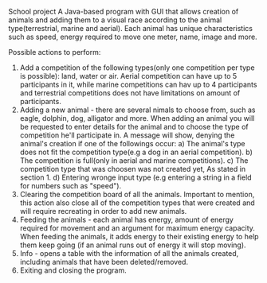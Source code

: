 School project
A Java-based program with GUI that allows creation of animals and adding them to a visual race according to the animal type(terrestrial, marine and aerial). Each animal has unique characteristics such as speed, energy required to move one meter, name, image and more.

Possible actions to perform:
1. Add a competition of the following types(only one competition per type is possible): land, water or air.
   Aerial competition can have up to 5 participants in it, while marine competitions can hav up to 4 participants and terrestrial competitions does not have limitations on amount of participants.
2. Adding a new animal - there are several nimals to choose from, such as eagle, dolphin, dog, alligator and more.
    When adding an animal you will be requested to enter details for the animal and to choose the type of competition he'll participate in.
    A message will show, denying the animal's creation if one of the followings occur:
      a) The animal's type does not fit the competition type(e.g a dog in an aerial competition).
      b) The competition is full(only in aerial and marine competitions).
      c) The competition type that was choosen was not created yet, As stated in section 1.
      d) Entering wronge input type (e.g entering a string in a field for numbers such as "speed").
3. Clearing the competition board of all the animals. Important to mention, this action also close all of the competition types that were created and will require recreating in order to add new animals.
4. Feeding the animals - each animal has energy, amount of energy required for movement and an argument for maximum energy capacity. When feeding the animals, it adds energy to their existing energy to help them keep going (if an animal runs out of energy it will stop moving).
5. Info - opens a table with the information of all the animals created, including animals that have been deleted/removed.
6. Exiting and closing the program.
